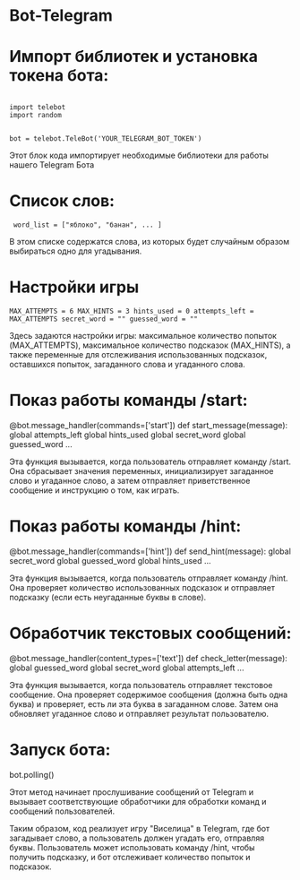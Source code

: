 # Bot-Telegram

# Импорт библиотек и установка токена бота:

<code>
import telebot
import random

bot = telebot.TeleBot('YOUR_TELEGRAM_BOT_TOKEN')
</code>

Этот блок кода импортирует необходимые библиотеки для работы нашего Telegram Бота

# Список слов:

<code> word_list = ["яблоко", "банан", ... ] </code>


В этом списке содержатся слова, из которых будет случайным образом выбираться одно для угадывания.

# Настройки игры

<code>MAX_ATTEMPTS = 6
MAX_HINTS = 3
hints_used = 0
attempts_left = MAX_ATTEMPTS
secret_word = ""
guessed_word = ""</code>

Здесь задаются настройки игры: максимальное количество попыток (MAX_ATTEMPTS), максимальное количество подсказок (MAX_HINTS), а также переменные для отслеживания использованных подсказок, оставшихся попыток, загаданного слова и угаданного слова.

# Показ работы команды /start:

@bot.message_handler(commands=['start'])
def start_message(message):
    global attempts_left
    global hints_used
    global secret_word
    global guessed_word
    ...


Эта функция вызывается, когда пользователь отправляет команду /start. Она сбрасывает значения переменных, инициализирует загаданное слово и угаданное слово, а затем отправляет приветственное сообщение и инструкцию о том, как играть.

# Показ работы команды /hint:

@bot.message_handler(commands=['hint'])
def send_hint(message):
    global secret_word
    global guessed_word
    global hints_used
    ...

Эта функция вызывается, когда пользователь отправляет команду /hint. Она проверяет количество использованных подсказок и отправляет подсказку (если есть неугаданные буквы в слове).

# Обработчик текстовых сообщений:

@bot.message_handler(content_types=['text'])
def check_letter(message):
    global guessed_word
    global secret_word
    global attempts_left
    ...
 
Эта функция вызывается, когда пользователь отправляет текстовое сообщение. Она проверяет содержимое сообщения (должна быть одна буква) и проверяет, есть ли эта буква в загаданном слове. Затем она обновляет угаданное слово и отправляет результат пользователю.

# Запуск бота:

bot.polling()

Этот метод начинает прослушивание сообщений от Telegram и вызывает соответствующие обработчики для обработки команд и сообщений пользователей.

Таким образом, код реализует игру "Виселица" в Telegram, где бот загадывает слово, а пользователь должен угадать его, отправляя буквы. Пользователь может использовать команду /hint, чтобы получить подсказку, и бот отслеживает количество попыток и подсказок.
